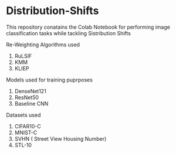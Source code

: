# Distribution-Shifts

This repository conatains the Colab Notebook for performing image classification tasks while tackling Sistribution Shifts

Re-Weighting Algorithms used
1. RuLSIF
2. KMM
3. KLIEP

Models used for training puprposes

1. DenseNet121
2. ResNet50
3. Baseline CNN

Datasets used
1. CIFAR10-C
2. MNIST-C
3. SVHN ( Street View Housing Number)
4. STL-10

